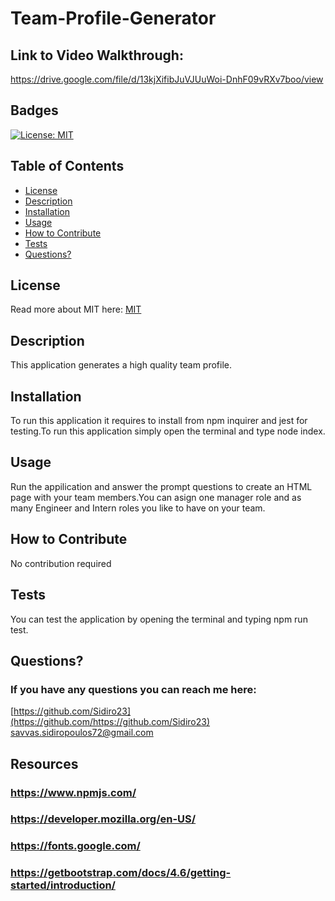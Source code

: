 # Team-Profile-Generator


## Link to Video Walkthrough:
https://drive.google.com/file/d/13kjXifibJuVJUuWoi-DnhF09vRXv7boo/view

  ## Badges
  [![License: MIT](https://img.shields.io/badge/License-MIT-yellow.svg)](https://opensource.org/licenses/MIT)
  ## Table of Contents
  * [License](#license)
  * [Description](#description)
  * [Installation](#installation)
  * [Usage](#usage)
  * [How to Contribute](#how-to-contribute)
  * [Tests](#tests)
  * [Questions?](#questions)
  ## License
  Read more about MIT here:
  [MIT](https://opensource.org/licenses/MIT)
  ## Description
  This application generates a high quality team profile.
  ## Installation
  To run this application it requires to install from npm inquirer and jest for testing.To run this application simply open the terminal and type node index.
  ## Usage
  Run the appilication and answer the prompt questions to create an HTML page with your team members.You can asign one manager role and as many Engineer and Intern roles you like to have on your team.
  ## How to Contribute
  No contribution required
  ## Tests
  You can test the application by opening the terminal and typing npm run test.
  ## Questions?
  ### If you have any questions you can reach me here: 
  [https://github.com/Sidiro23](https://github.com/https://github.com/Sidiro23)  
  savvas.sidiropoulos72@gmail.com
  ## Resources
  ### https://www.npmjs.com/
  ### https://developer.mozilla.org/en-US/
  ### https://fonts.google.com/
  ### https://getbootstrap.com/docs/4.6/getting-started/introduction/
  
  

